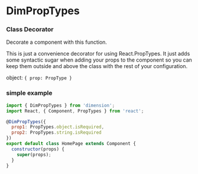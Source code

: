 # DimPropTypes
### **Class Decorator**

Decorate a component with this function.

This is just a convenience decorator for using React.PropTypes. It just adds some syntactic sugar when adding your props to the component so you can keep them outside and above the class with the rest of your configuration.

object: ```{ prop: PropType }```

### simple example
``` javascript
import { DimPropTypes } from 'dimension';
import React, { Component, PropTypes } from 'react';

@DimPropTypes({
  prop1: PropTypes.object.isRequired,
  prop2: PropTypes.string.isRequired
})
export default class HomePage extends Component {
  constructor(props) {
    super(props);
  }
}
```